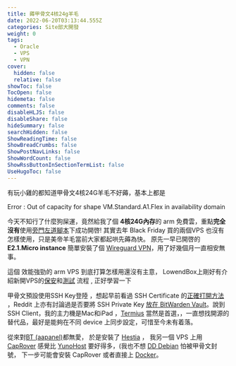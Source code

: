 ```yaml
---
title: 薅甲骨文4核24g羊毛
date: 2022-06-20T03:13:44.555Z
categories: Site部大開發
weight: 0
tags:
  - Oracle
  - VPS
  - VPN
cover:
  hidden: false
  relative: false
showToc: false
TocOpen: false
hidemeta: false
comments: false
disableHLJS: false
disableShare: false
hideSummary: false
searchHidden: false
ShowReadingTime: false
ShowBreadCrumbs: false
ShowPostNavLinks: false
ShowWordCount: false
ShowRssButtonInSectionTermList: false
UseHugoToc: false
---
```


有玩小雞的都知道甲骨文4核24G羊毛不好薅，基本上都是

Error : Out of capacity for shape VM.Standard.A1.Flex in availability domain

今天不知行了什麼狗屎運，竟然給我了個 **4核24G內存**的 arm 免費雲，重點**完全沒有**使用[旁門左道腳本](https://bestofphp.com/repo/hitrov-oci-arm-host-capacity)下成功開啓!
其實去年 Black Friday 買的兩個VPS 也沒有怎樣使用，只是美帝羊毛當前大家都起哄先薅為快。
原先一早已開啓的 **E2.1.Micro instance** 簡單安裝了個 [Wireguard VPN](https://github.com/Nyr/wireguard-install)，用了好幾個月一直相安無事。

這個 效能強勁的 arm VPS 到底打算怎樣用還沒有主意， LowendBox上剛好有介紹新開VPS的[保安](https://lowendbox.com/blog/how-to-begin-on-your-new-vps-or-dedicated-server/)和[測試](https://lowendbox.com/blog/how-to-use-yabs-to-check-your-new-vps-or-dedicated-server/) 流程 , 正好學習一下

甲骨文預設使用SSH Key登陸 ，想起早前看過 SSH Certificate 的[正確打開方法](https://smallstep.com/blog/use-ssh-certificates/) ，Reddit 上亦有討論過是否要將 SSH Private Key [放在 BitWarden Vault](https://www.reddit.com/r/Bitwarden/comments/mr0mrh/storing_ssh_keys/)。說到 SSH Client，我的主力機是Mac和iPad ，[Termius](termius.com) 當然是首選，，一直想找開源的替代品，最好是能夠在不同 device 上同步設定，可惜至今未有着落。

從來對[BT (aapanel)](https://www.aapanel.com/new/index.html)都無愛， 於是安裝了 [Hestia](https://www.hestiacp.com/) ， 我另一個 VPS 上用 [CapRover](https://caprover.com/) 感覺比 [YunoHost](https://yunohost.org/) 要好得多，(我也不想 [DD Debian](https://blog.csdn.net/MinLearn/article/details/112477367)  怕被甲骨文封號， 下一步可能會安裝 CapRover 或者直接上 [Docker](https://www.docker.com/)。
